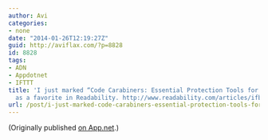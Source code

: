 ```yaml
---
author: Avi
categories:
- none
date: "2014-01-26T12:19:27Z"
guid: http://aviflax.com/?p=8828
id: 8828
tags:
- ADN
- Appdotnet
- IFTTT
title: 'I just marked “Code Carabiners: Essential Protection Tools for Safe Programming”
  as a favorite in Readability. http://www.readability.com/articles/ifbosw9e'
url: /post/i-just-marked-code-carabiners-essential-protection-tools-for-safe-programming-as-a-favorite-in-readability-httpwww-readability-comarticlesifbosw9e/
---
```

(Originally published [on App.net](http://alpha.app.net/aviflax/post/20863177).)